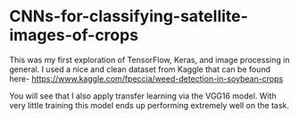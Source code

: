 # CNNs-for-classifying-satellite-images-of-crops

This was my first exploration of TensorFlow, Keras, and image processing in general. I used a nice and clean dataset from Kaggle that can be found here- https://www.kaggle.com/fpeccia/weed-detection-in-soybean-crops

You will see that I also apply transfer learning via the VGG16 model. With very little training this model ends up performing extremely well on the task.
